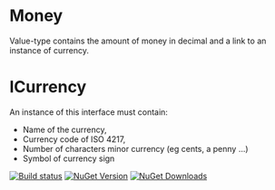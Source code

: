 # Money
Value-type contains the amount of money in decimal and a link to an instance of currency.

# ICurrency
An instance of this interface must contain:
* Name of the currency,
* Currency code of ISO 4217,
* Number of characters minor currency (eg cents, a penny ...)
* Symbol of currency sign

[![Build status](https://ci.appveyor.com/api/projects/status/g04osa979boyu8bk?svg=true)](https://ci.appveyor.com/project/ExM/nmoney)
[![NuGet Version](http://img.shields.io/nuget/v/NMoney.svg?style=flat)](https://www.nuget.org/packages/NMoney/) 
[![NuGet Downloads](http://img.shields.io/nuget/dt/NMoney.svg?style=flat)](https://www.nuget.org/packages/NMoney/)